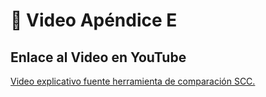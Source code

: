 # 🎥 Video Apéndice E

## Enlace al Video en YouTube

[Video explicativo fuente herramienta de comparación SCC.](https://youtu.be/huejl1Zjxek)
